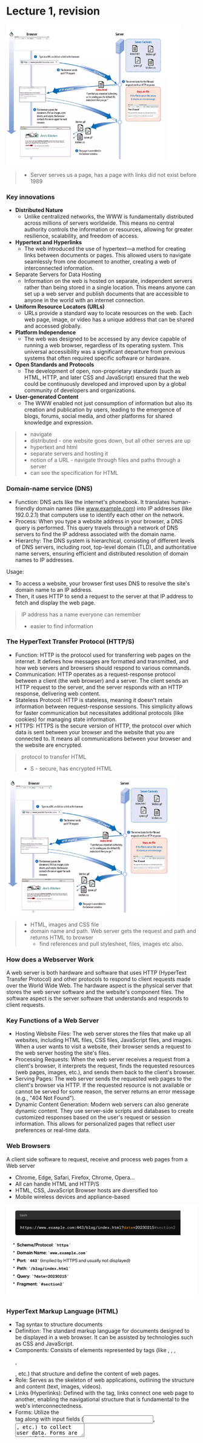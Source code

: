 # Lecture 1, revision

![alt text](assets\IMG21.PNG)

> - Server serves us a page, has a page with links did not exist before 1989


### Key innovations

- **Distributed Nature**
  - Unlike centralized networks, the WWW is fundamentally distributed across millions of servers worldwide. This means no central authority controls the information or resources, allowing for greater resilience, scalability, and freedom of access.
- **Hypertext and Hyperlinks**
  - The web introduced the use of hypertext—a method for creating links between documents or pages. This allowed users to navigate seamlessly from one document to another, creating a web of interconnected information.
- Separate Servers for Data Hosting
  - Information on the web is hosted on separate, independent servers rather than being stored in a single location. This means anyone can set up a web server and publish documents that are accessible to anyone in the world with an internet connection.
- **Uniform Resource Locators (URLs)**
  - URLs provide a standard way to locate resources on the web. Each web page, image, or video has a unique 
address that can be shared and accessed globally.
- **Platform Independence**
  - The web was designed to be accessed by any device capable of running a web browser, regardless of its 
operating system. This universal accessibility was a significant departure from previous systems that often 
required specific software or hardware.
- **Open Standards and Protocols**
  - The development of open, non-proprietary standards (such as HTML, HTTP, and later CSS and JavaScript) 
ensured that the web could be continuously developed and improved upon by a global community of developers 
and organizations.
- **User-generated Content**
  - The WWW enabled not just consumption of information but also its creation and publication by users, leading to 
the emergence of blogs, forums, social media, and other platforms for shared knowledge and expression.


> - navigate 
> - distributed - one website goes down, but all other serves are up
> - hypertext and html
> - separate servers and hosting it
> - notion of a URL - navigate through files and paths through a server
> - can see the specification for HTML

### Domain-name service (DNS)
- Function: DNS acts like the internet's phonebook. It translates human-friendly domain names 
(like www.example.com) into IP addresses (like 192.0.2.1) that computers use to identify each other on 
the network.
- Process: When you type a website address in your browser, a DNS query is performed. This query 
travels through a network of DNS servers to find the IP address associated with the domain name.
- Hierarchy: The DNS system is hierarchical, consisting of different levels of DNS servers, including root, 
top-level domain (TLD), and authoritative name servers, ensuring efficient and distributed resolution of 
domain names to IP addresses.

Usage:
- To access a website, your browser first uses DNS to resolve the site's domain name to an IP address. 
- Then, it uses HTTP to send a request to the server at that IP address to fetch and display the web page.

> IP address has a name everyone can remember
> - easier to find information


### The HyperText Transfer Protocol (HTTP/S)
- Function: HTTP is the protocol used for transferring web pages on the internet. It defines how 
messages are formatted and transmitted, and how web servers and browsers should respond to various 
commands.
- Communication: HTTP operates as a request-response protocol between a client (the web browser) 
and a server. The client sends an HTTP request to the server, and the server responds with an HTTP 
response, delivering web content.
- Stateless Protocol: HTTP is stateless, meaning it doesn't retain information between request-response 
sessions. This simplicity allows for faster communication but necessitates additional protocols (like 
cookies) for managing state information.
- HTTPS: HTTPS is the secure version of HTTP, the protocol over which data is sent between your 
browser and the website that you are connected to. It means all communications between your browser 
and the website are encrypted.

> protocol to transfer HTML
> - S - secure, has encrypted HTML

![alt text](assets\IMG22.PNG)

> - HTML, images and CSS file
> - domain name and path. Web server gets the request and path and returns HTML to browser
>   - find references and pull stylesheet, files, images etc also.

### How does a Webserver Work
A web server is both hardware and software that uses HTTP (HyperText Transfer Protocol) and other protocols to 
respond to client requests made over the World Wide Web. The hardware aspect is the physical server that stores the 
web server software and the website's component files. The software aspect is the server software that understands 
and responds to client requests.


### Key Functions of a Web Server
- Hosting Website Files: The web server stores the files that make up all websites, including HTML files, CSS files, JavaScript files, and images. When a user wants to visit a website, their browser sends a request to the web server hosting the site's files.
- Processing Requests: When the web server receives a request from a client's browser, it interprets the request, finds the requested resources (web pages, images, etc.), and sends them back to the client's browser.
- Serving Pages: The web server sends the requested web pages to the client's browser via HTTP. If the requested resource is not available or cannot be served for some reason, the server returns an error message (e.g., "404 Not Found").
- Dynamic Content Generation: Modern web servers can also generate dynamic content. They use server-side scripts and databases to create customized responses based on the user's request or session information. This allows for personalized pages that reflect user preferences or real-time data.

### Web Browsers
A client side software to request, receive and process web pages from a Web server
- Chrome, Edge, Safari, Firefox, Chrome, Opera…
- All can handle HTML and HTTP/S
- HTML, CSS, JavaScript
Browser hosts are diversified too
- Mobile wireless devices and appliance-based

![alt text](assets\IMG23.PNG)

### HyperText Markup Language (HTML)
- Tag syntax to structure documents
- Definition: The standard markup language for documents designed to be displayed in a web browser. It 
can be assisted by technologies such as CSS and JavaScript.
- Components: Consists of elements represented by tags (like <html>, <head>, <body>, <p>, <div>, 
etc.) that structure and define the content of web pages.
- Role: Serves as the skeleton of web applications, outlining the structure and content (text, images, 
videos).
- Links (Hyperlinks): Defined with the <a> tag, links connect one web page to another, enabling the 
navigational structure that is fundamental to the web's interconnectedness.
- Forms: Utilize the <form> tag along with input fields (<input>, <textarea>, etc.) to collect user data. 
Forms are crucial for user interactions, from search queries to login processes.

### Cascading Style Sheets (CSS)
- Definition: 
  - A stylesheet language used to describe the presentation of a document written in HTML. 
CSS describes how elements should be rendered on screen, on paper, or in other media.
- Flexibility: 
  - Introduced concepts like the box model, flexbox, and grid, allowing for sophisticated layouts 
and responsive designs that adapt to different screen sizes.
- Contribution: CSS revolutionized web design by separating content from design, enabling 
the creation of visually engaging and user-friendly interfaces.

### Server-Side Scripting (PHP) and Database
These technologies allow for the development of complex, dynamic, and responsive websites, ranging 
from simple informational sites to comprehensive web-based applications (like social networks, e-
commerce platforms, and interactive tools).

- **Dynamic Content Generation**: Server-side scripts can generate HTML content on the fly, rather than 
serving static pages. This allows web applications to present customized views for each user, 
depending on their actions or profile data.
- **Data Processing**: These scripts are responsible for handling form submissions, processing user inputs, 
and performing operations like searches, data calculations, and more.
- **Interaction with Databases**: Server-side scripts can communicate with databases to store and retrieve 
data. This enables the functionality behind user accounts, content management systems, and other 
features that rely on data persistence.
- **User Authentication and Management:** Managing user sessions and authenticating users to ensure 
secure access to resources is a critical feature enabled by server-side scripting.
- **API Integration**: Server-side scripting often involves integrating third-party APIs to extend the 
functionality of web applications, such as payment gateways, social media integration, or data services.

> - pull in from bigger data stores
> - serve-side programming came into it
> - retrieve from a data store and dynamically render it
>   - change depending on user


### Problems:
- a lot going on in the one file

![alt text](assets\IMG24.PNG)

> - use MVC framework
> - separate out what is being accessed in the controller

### Advantages of MVC

- **Separation of Concerns**: MVC clearly separates the business logic (Model), user interface (View), and 
the user input (Controller) into different components. This separation helps manage complexity, as 
developers can work on individual aspects of the application without affecting the whole.
- **Development Efficiency**: By promoting a division of labor, MVC allows multiple developers to work 
simultaneously on the model, views, and controllers of an application, which can significantly speed up 
development time.
- **Maintainability**: With MVC, maintenance becomes more manageable because the modular nature of 
the architecture means that parts of the system can be updated or replaced with minimal impact on the 
rest of the application.
- **Reusability**: Components in the MVC pattern can often be reused across different parts of an 
application without modification, or they can be repurposed for other applications with little additional 
code.
- **Testability**: The decoupling of components in MVC makes it easier to write automated tests for 
individual parts of the codebase (unit testing), ensuring that parts of the application are working as 
expected independently of each other.



